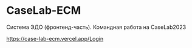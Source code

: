 # CaseLab-ECM
Система ЭДО (фронтенд-часть). Командная работа на CaseLab2023

https://case-lab-ecm.vercel.app/Login
